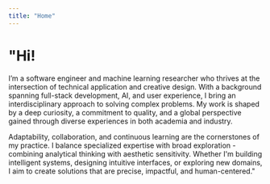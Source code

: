 ```yaml
---
title: "Home"
---
```


# "Hi!

I’m a software engineer and machine learning researcher who thrives at the intersection of technical application and creative design. With a background spanning full-stack development, AI, and user experience, I bring an interdisciplinary approach to solving complex problems. My work is shaped by a deep curiosity, a commitment to quality, and a global perspective gained through diverse experiences in both academia and industry.

Adaptability, collaboration, and continuous learning are the cornerstones of my practice. I balance specialized expertise with broad exploration - combining analytical thinking with aesthetic sensitivity. Whether I'm building intelligent systems, designing intuitive interfaces, or exploring new domains, I aim to create solutions that are precise, impactful, and human-centered."


